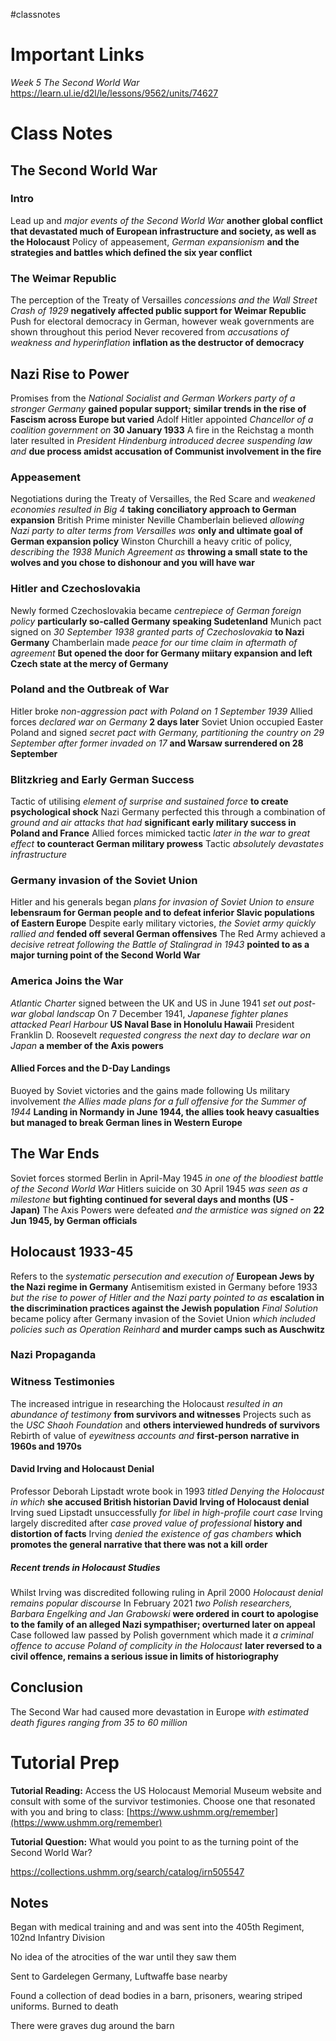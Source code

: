 #classnotes 

# Important Links

*Week 5 The Second World War*
https://learn.ul.ie/d2l/le/lessons/9562/units/74627
# Class Notes

## The Second World War
### Intro

Lead up and *major events of the Second World War* **another global conflict that devastated much of European infrastructure and society, as well as the Holocaust**
Policy of appeasement, *German expansionism* **and the strategies and battles which defined the six year conflict**
### The Weimar Republic

The perception of the Treaty of Versailles *concessions and the Wall Street Crash of 1929* **negatively affected public support for Weimar Republic** Push for electoral democracy in German, however weak governments are shown throughout this period
Never recovered from *accusations of weakness and hyperinflation* **inflation as the destructor of democracy**

## Nazi Rise to Power

Promises from the *National Socialist and German Workers party of a stronger Germany* **gained popular support; similar trends in the rise of Fascism across Europe but varied**
Adolf Hitler appointed *Chancellor of a coalition government on* **30 January 1933**
A fire in the Reichstag a month later resulted in *President Hindenburg introduced decree suspending law and* **due process amidst accusation of Communist involvement in the fire**

### Appeasement

Negotiations during the Treaty of Versailles, the Red Scare and *weakened economies resulted in Big 4* **taking conciliatory approach to German expansion**
British Prime minister Neville Chamberlain believed *allowing Nazi party to alter terms from Versailles was* **only and ultimate goal of German expansion policy**
Winston Churchill a heavy critic of policy, *describing the 1938 Munich Agreement as* **throwing a small state to the wolves and you chose to dishonour and you will have war**

### Hitler and Czechoslovakia

Newly formed Czechoslovakia became *centrepiece of German foreign policy* **particularly so-called Germany speaking Sudetenland**
Munich pact signed on *30 September 1938 granted parts of Czechoslovakia* **to Nazi Germany**
Chamberlain made *peace for our time claim in aftermath of agreement* **But opened the door for Germany miitary expansion and left Czech state at the mercy of Germany**

### Poland and the Outbreak of War

Hitler broke *non-aggression pact with Poland on 1 September 1939*
Allied forces *declared war on Germany* **2 days later**
Soviet Union occupied Easter Poland and signed *secret pact with Germany, partitioning the country on 29 September after former invaded on 17* **and Warsaw surrendered on 28 September**

### Blitzkrieg and Early German Success

Tactic of utilising *element of surprise and sustained force* **to create psychological shock**
Nazi Germany perfected this through a combination of *ground and air attacks that had* **significant early military success in Poland and France**
Allied forces mimicked tactic *later in the war to great effect* **to counteract German military prowess**
Tactic *absolutely devastates infrastructure*

### Germany invasion of the Soviet Union

Hitler and his generals began *plans for invasion of Soviet Union to ensure* **lebensraum for German people and to defeat inferior Slavic populations of Eastern Europe**
Despite early military victories, *the Soviet army quickly rallied and* **fended off several German offensives**
The Red Army achieved a *decisive retreat following the Battle of Stalingrad in 1943* **pointed to as a major turning point of the Second World War**

### America Joins the War

*Atlantic Charter* signed between the UK and US in June 1941 *set out post-war global landscap*
On 7 December 1941, *Japanese fighter planes attacked Pearl Harbour* **US Naval Base in Honolulu Hawaii**
President Franklin D. Roosevelt *requested congress the next day to declare war on Japan* **a member of the Axis powers**

#### Allied Forces and the D-Day Landings

Buoyed by Soviet victories and the gains made following Us military involvement *the Allies made plans for a full offensive for the Summer of 1944* **Landing in Normandy in June 1944, the allies took heavy casualties but managed to break German lines in Western Europe**

## The War Ends

Soviet forces stormed Berlin in April-May 1945 *in one of the bloodiest battle of the Second World War*
Hitlers suicide on 30 April 1945 *was seen as a milestone* **but fighting continued for several days and months (US - Japan)**
The Axis Powers were defeated *and the armistice was signed on* **22 Jun 1945, by German officials**

## Holocaust 1933-45

Refers to the *systematic persecution and execution of* **European Jews by the Nazi regime in Germany**
Antisemitism existed in Germany before 1933 *but the rise to power of Hitler and the Nazi party pointed to as* **escalation in the discrimination practices against the Jewish population**
*Final Solution* became policy after Germany invasion of the Soviet Union *which included policies such as Operation Reinhard* **and murder camps such as Auschwitz**

### Nazi Propaganda

### Witness Testimonies

The increased intrigue in researching the Holocaust *resulted in an abundance of testimony* **from survivors and witnesses**
Projects such as the *USC Shaoh Foundation* and **others interviewed hundreds of survivors**
Rebirth of value of *eyewitness accounts and* **first-person narrative in 1960s and 1970s**

#### David Irving and Holocaust Denial

Professor Deborah Lipstadt wrote book in 1993 *titled Denying the Holocaust in which* **she accused British historian David Irving of Holocaust denial**
Irving sued Lipstadt unsuccessfully *for libel in high-profile court case*
Irving largely discredited after *case proved value of professional* **history and distortion of facts**
Irving *denied the existence of gas chambers* **which promotes the general narrative that there was not a kill order**

##### Recent trends in Holocaust Studies

Whilst Irving was discredited following ruling in April 2000 *Holocaust denial remains popular discourse*
In February 2021 *two Polish researchers, Barbara Engelking and Jan Grabowski* **were ordered in court to apologise to the family of an alleged Nazi sympathiser; overturned later on appeal**
Case followed law passed by Polish government which made it *a criminal offence to accuse Poland of complicity in the Holocaust* **later reversed to a civil offence, remains a serious issue in limits of historiography**

## Conclusion 

The Second War had caused more devastation in Europe *with estimated death figures ranging from 35 to 60 million*

# Tutorial Prep

**Tutorial Reading:** Access the US Holocaust Memorial Museum website and consult with some of the survivor testimonies. Choose one that resonated with you and bring to class: [https://www.ushmm.org/remember](https://www.ushmm.org/remember)

**Tutorial Question:** What would you point to as the turning point of the Second World War?

https://collections.ushmm.org/search/catalog/irn505547

## Notes

Began with medical training and and was sent into the 405th Regiment, 102nd Infantry Division

No idea of the atrocities of the war until they saw them

Sent to Gardelegen Germany, Luftwaffe base nearby

Found a collection of dead bodies in a barn, prisoners, wearing striped uniforms. Burned to death

There were graves dug around the barn



